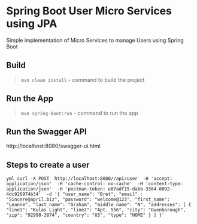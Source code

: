 # Spring Boot User Micro Services using JPA

Simple implementation of Micro Services to manage Users using Spring Boot

## Build

> `mvn clean install`  - command to build the project


## Run the App 

> `mvn spring-boot:run` - command to run the app

## Run the Swagger API

http://localhost:8080/swagger-ui.html

## Steps to create a user

```yml curl -X POST  http://localhost:8080//api/user  -H 'accept: application/json'  -H 'cache-control: no-cache'  -H 'content-type: application/json'  -H 'postman-token: e07adf15-dabb-3384-0092-4dc926974b34'  -d '{ "user_name": "Bret", "email" : "Sincere@april.biz", "password": "welcome@123", "first_name": "Leanne", "last_name": "Graham", "middle_name": "N", "addresses": [ { "line1": "Kulas Light", "line2": "Apt. 556", "city": "Gwenborough", "zip": "92998-3874", "country": "US", "type": "HOME" } ] }'  ```


